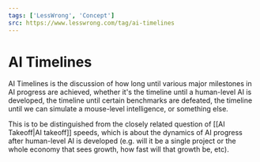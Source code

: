 ```yaml
---
tags: ['LessWrong', 'Concept']
src: https://www.lesswrong.com/tag/ai-timelines
---
```


# AI Timelines
AI Timelines is the discussion of how long until various major milestones in AI progress are achieved, whether it's the timeline until a human-level AI is developed, the timeline until certain benchmarks are defeated, the timeline until we can simulate a mouse-level intelligence, or something else.

This is to be distinguished from the closely related question of [[AI Takeoff|AI takeoff]] speeds, which is about the dynamics of AI progress after human-level AI is developed (e.g. will it be a single project or the whole economy that sees growth, how fast will that growth be, etc).

